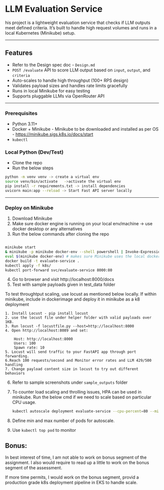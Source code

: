
# LLM Evaluation Service 

his project is a lightweight evaluation service that checks if LLM outputs meet defined criteria. It’s built to handle high request volumes and runs in a local Kubernetes (Minikube) setup.

---

## Features

- Refer to the Design spec doc - `Design.md`
- `POST /evaluate` API to score LLM output based on `input`, `output`, and `criteria`
- Auto-scales to handle high throughput (100+ RPS design)
- Validates payload sizes and handles rate limits gracefully
- Runs in local Minikube for easy testing
- Supports pluggable LLMs via OpenRouter API

---


### Prerequisites

- Python 3.11+
- Docker + Minikube - Minikube to be downloaded and installed as per OS - https://minikube.sigs.k8s.io/docs/start
- `kubectl`

### Local Python (Dev/Test)

- Clone the repo
- Run the below steps
```bash
python -m venv venv -> create a virtual env
source venv/bin/activate   ->activate the virtual env
pip install -r requirements.txt -> install dependencies
uvicorn main:app --reload -> Start Fast API server locally
```
---------

### Deploy on Minikube

1. Download Minikube
2. Make sure docker engine is running on your local env/machine -> use docker desktop or any alternatives
3. Run the below commands after cloning the repo

```bash

minikube start
& minikube -p minikube docker-env --shell powershell | Invoke-Expression  # Windows PowerShell or
eval $(minikube docker-env) # makes sure Minikube uses the local docker engine
docker build -t evaluate-service .
kubectl apply -f k8s/
kubectl port-forward svc/evaluate-service 8000:80

```
4. Go to browser and visit http://localhost:8000/docs
5. Test with sample payloads given in test_data folder



To test throughtput scaling, use locust as mentioned below locally. If within minikube, include in dockerimage and deploy it in minikube as a k8 deployment

    1. Install Locust - pip install locust
    2. use the locust file under helper folder with valid payloads over 1KB.
    3. Run locust -f locustfile.py --host=http://localhost:8000
    4. Open http://localhost:8089 and set:

        Host: http://localhost:8000
        Users: 100
        Spawn rate: 10
    5. Locust will send traffic to your FastAPI app through port forwarding.
    6.Reach 100 requests/second and Monitor error rates and LLM 429/500 handling
    7. Change payload content size in locust to try out different behaviors

6. Refer to sample screenshots under `sample_outputs` folder
7. To counter load scaling and throlling issues, HPA can be used in minikube. Run the below cmd if we need to scale based on particular CPU usage. 

    ```bash
    kubectl autoscale deployment evaluate-service --cpu-percent=80 --min=1 --max=5
    ```
8. Define min and max number of pods for autoscale.
9. Use ```kubectl top pod``` to monitor 


## Bonus:

In best interest of time, I am not able to work on bonus segment of the assignment. I also would require to read up a little to work on the bonus segment of the assessment.

If more time permits, I would work on the bonus segment, provid a production grade k8s deployment pipeline in EKS to handle scale.
